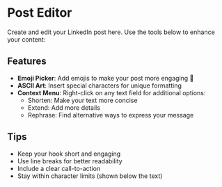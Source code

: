 # Post Editor

Create and edit your LinkedIn post here. Use the tools below to enhance your content:

## Features
- **Emoji Picker**: Add emojis to make your post more engaging 🎯
- **ASCII Art**: Insert special characters for unique formatting
- **Context Menu**: Right-click on any text field for additional options:
  - Shorten: Make your text more concise
  - Extend: Add more details
  - Rephrase: Find alternative ways to express your message

## Tips
- Keep your hook short and engaging
- Use line breaks for better readability
- Include a clear call-to-action
- Stay within character limits (shown below the text) 